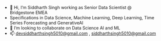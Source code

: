 - 👋 Hi, I’m Siddharth Singh working as Senior Data Scientist @ Bridgestone EMEA
- Specifications in Data Science, Machine Learning, Deep Learning, Time Series Forecasting and GenerativeAI
- 💞️ I’m looking to collaborate on Data Science AI and ML
- 📫 devsiddharthsingh5010@gmail.com , siddharthsingh5010@gmail.com

